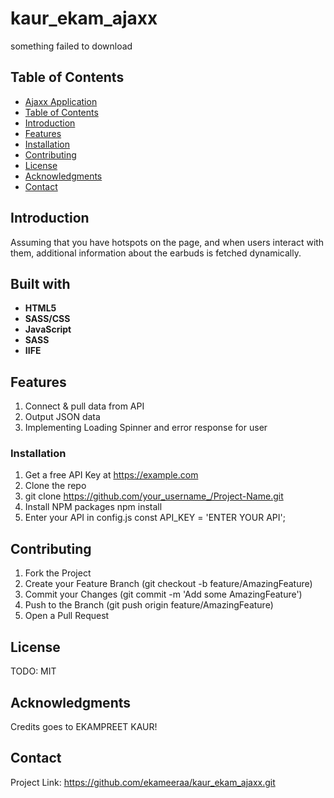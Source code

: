 # kaur_ekam_ajaxx
something failed to download

## Table of Contents

- [Ajaxx Application](#project-name)
- [Table of Contents](#table-of-contents)
- [Introduction](#introduction)
- [Features](#features)
- [Installation](#installation)
- [Contributing](#contributing)
- [License](#license)
- [Acknowledgments](#acknowledgments)
- [Contact](#contact)

## Introduction
 Assuming that you have hotspots on the page, and when users interact with them, additional information about the earbuds is fetched dynamically. 

## Built with

- **HTML5**
- **SASS/CSS**
- **JavaScript**
- **SASS**
- **IIFE** 

## Features
1. Connect & pull data from API
2. Output JSON data
3. Implementing Loading Spinner and error response for user

### Installation
1. Get a free API Key at https://example.com
2. Clone the repo
3. git clone https://github.com/your_username_/Project-Name.git
4. Install NPM packages npm install
5. Enter your API in config.js
const API_KEY = 'ENTER YOUR API';

## Contributing
1. Fork the Project
2. Create your Feature Branch (git checkout -b feature/AmazingFeature)
3. Commit your Changes (git commit -m 'Add some AmazingFeature')
4. Push to the Branch (git push origin feature/AmazingFeature)
5. Open a Pull Request


## License
TODO: MIT

## Acknowledgments
Credits goes to EKAMPREET KAUR!

## Contact
Project Link: https://github.com/ekameeraa/kaur_ekam_ajaxx.git